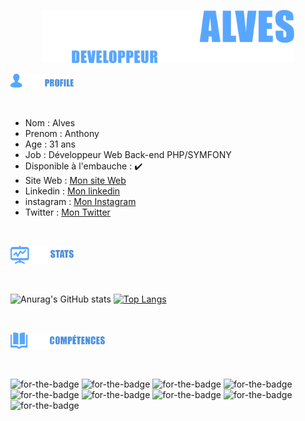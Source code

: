 


<p align="center"><a href="http://anthonyalves.fr/"><img width="80%" src="./logo.png" /></a></p>

<p align="left"><a href="http://anthonyalves.fr/"><img width="20%" src="./mon-profile.png" /></a></p><br>

<ul>
   <li>
      Nom : Alves
   </li>
   <li>
      Prenom : Anthony
   </li>
   <li>
      Age : 31 ans
   </li>
   <li>
      Job : Développeur Web Back-end PHP/SYMFONY
   </li>
   <li>
      Disponible à l'embauche : ✔️
   </li>
   <li>
      Site Web : <a href="http://anthonyalves.fr/"> Mon site Web </a>
   </li>
   <li>
      Linkedin : <a href="https://www.linkedin.com/in/anthonyalves93330/"> Mon linkedin </a>
   </li>
   <li>
      instagram : <a href="https://www.instagram.com/pitimatsu/"> Mon Instagram </a>
   </li>
   <li>
      Twitter : <a href="https://twitter.com/AnthonyWebCoder"> Mon Twitter </a>
   </li>
   </ul><br>


<p align="left"><a href="http://anthonyalves.fr/"><img width="20%" src="./mes-stats.png" /></a></p><br>

   ![Anurag's GitHub stats](https://github-readme-stats.vercel.app/api?username=toto93330&theme=github_dark&show_icons=true)
   [![Top Langs](https://github-readme-stats.vercel.app/api/top-langs/?username=toto93330&layout=compact&theme=github_dark)](https://github.com/toto93330/Snowtricks)
   

<br><p align="left"><a href="http://anthonyalves.fr/"><img width="30%" src="./competences.png" /></a></p><br>

<a><img alt="for-the-badge" src="https://img.shields.io/badge/PHP-333537?style=for-the-badge&logo=php&logoColor=2293f2" style="min-width: 10%;"></a>
<a><img alt="for-the-badge" src="https://img.shields.io/badge/MYSQL-333537?style=for-the-badge&logo=mysql&logoColor=2293f2" style="min-width: 10%;"></a>
<a><img alt="for-the-badge" src="https://img.shields.io/badge/JAVASCRIPT-333537?style=for-the-badge&logo=javascript&logoColor=2293f2" style="min-width: 10%;"></a>
<a><img alt="for-the-badge" src="https://img.shields.io/badge/CSS3-333537?style=for-the-badge&logo=css3&logoColor=2293f2" style="min-width: 10%;"></a>
<a><img alt="for-the-badge" src="https://img.shields.io/badge/HTML5-333537?style=for-the-badge&logo=html5&logoColor=2293f2" style="min-width: 10%;"></a>
<a><img alt="for-the-badge" src="https://img.shields.io/badge/SYMFONY-333537?style=for-the-badge&logo=symfony&logoColor=2293f2" style="min-width: 10%;"></a>
<a><img alt="for-the-badge" src="https://img.shields.io/badge/REACT-333537?style=for-the-badge&logo=react&logoColor=2293f2" style="min-width: 10%;"></a>
<a><img alt="for-the-badge" src="https://img.shields.io/badge/BOOTSTRAP-333537?style=for-the-badge&logo=bootstrap&logoColor=2293f2" style="min-width: 10%;"></a>
<a><img alt="for-the-badge" src="https://img.shields.io/badge/UNITY-333537?style=for-the-badge&logo=unity&logoColor=2293f2" style="min-width: 10%;"></a>


<!--

Liens Utile:

https://icon-icons.com/fr/pack/Windows-8-Icon/37&page=12


-->
